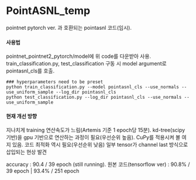 # PointASNL_temp

pointnet pytorch ver. 과 호환되는 pointasnl 코드(임시).



#### 사용법 

pointnet_pointnet2_pytorch/model에 위 code를 다운받아 사용.  
train_classification.py, test_classification 구동 시 model argument로 pointasnl_cls를 호출.
~~~
### hyperparameters need to be preset
python train_classification.py --model pointasnl_cls --use_normals --use_uniform_sample --log_dir pointasnl_cls
python test_classification.py --log_dir pointasnl_cls --use_normals --use_uniform_sample
~~~


#### 현재 개선 방향 

지나치게 training 연산속도가 느림(Artemis 기준 1 epoch당 15분).  kd-tree(scipy 기반)을 gpu 기반으로 연산하는 과정이 필요(우선순위 높음). CuPy를 적용시켜 볼 여지 있음.
코드 최적화 역시 필요(우선순위 낮음)
일부 tensor가 channel last 방식으로 삽입되는 현상 발견

accuracy : 90.4 / 39 epoch (still running).
원본 코드(tensorflow ver) : 90.8% / 39 epoch | 93.4% / 251 epoch
